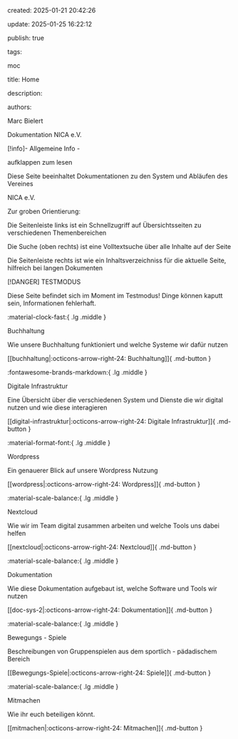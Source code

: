 created: 2025-01-21 20:42:26

update: 2025-01-25 16:22:12

publish: true

tags:

moc

title: Home

description:

authors:

Marc Bielert

Dokumentation NICA e.V.

[!info]- Allgemeine Info -

aufklappen zum lesen

Diese Seite beeinhaltet Dokumentationen zu den System und Abläufen des Vereines

NICA e.V.

Zur groben Orientierung:

Die Seitenleiste links ist ein Schnellzugriff auf Übersichtsseiten zu verschiedenen Themenbereichen

Die Suche (oben rechts) ist eine Volltextsuche über alle Inhalte auf der Seite

Die Seitenleiste rechts ist wie ein Inhaltsverzeichniss für die aktuelle Seite, hilfreich bei langen Dokumenten

[!DANGER] TESTMODUS

Diese Seite befindet sich im Moment im Testmodus! Dinge können kaputt sein, Informationen fehlerhaft.

:material-clock-fast:{ .lg .middle }

Buchhaltung

Wie unsere Buchhaltung funktioniert und welche Systeme wir dafür nutzen

[[buchhaltung|:octicons-arrow-right-24: Buchhaltung]]{  .md-button }

:fontawesome-brands-markdown:{ .lg .middle }

Digitale Infrastruktur

Eine Übersicht über die verschiedenen System und Dienste die wir digital nutzen und wie diese interagieren

[[digital-infrastruktur|:octicons-arrow-right-24: Digitale Infrastruktur]]{  .md-button }

:material-format-font:{ .lg .middle }

Wordpress

Ein genauerer Blick auf unsere Wordpress Nutzung

[[wordpress|:octicons-arrow-right-24: Wordpress]]{  .md-button }

:material-scale-balance:{ .lg .middle }

Nextcloud

Wie wir im Team digital zusammen arbeiten und welche Tools uns dabei helfen

[[nextcloud|:octicons-arrow-right-24: Nextcloud]]{  .md-button }

:material-scale-balance:{ .lg .middle }

Dokumentation

Wie diese Dokumentation aufgebaut ist, welche Software und Tools wir nutzen

[[doc-sys-2|:octicons-arrow-right-24: Dokumentation]]{  .md-button }

:material-scale-balance:{ .lg .middle }

Bewegungs - Spiele

Beschreibungen von Gruppenspielen aus dem sportlich - pädadischem Bereich

[[Bewegungs-Spiele|:octicons-arrow-right-24: Spiele]]{  .md-button }

:material-scale-balance:{ .lg .middle }

Mitmachen

Wie ihr euch beteiligen könnt.

[[mitmachen|:octicons-arrow-right-24: Mitmachen]]{  .md-button }

